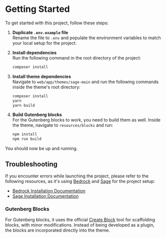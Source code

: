 # Getting Started

To get started with this project, follow these steps:

1. **Duplicate `.env.example` file**  
   Rename the file to `.env` and populate the environment variables to match your local setup for the project.

2. **Install dependencies**  
   Run the following command in the root directory of the project:
   ```bash
   composer install
   ```

3. **Install theme dependencies**  
   Navigate to `web/app/themes/sage-main` and run the following commands inside the theme's root directory:
   ```bash
   composer install
   yarn
   yarn build
   ```

4. **Build Gutenberg blocks**  
   For the Gutenberg blocks to work, you need to build them as well. Inside the theme, navigate to `resources/blocks` and run:
   ```bash
   npm install
   npm run build
   ```

You should now be up and running.

## Troubleshooting

If you encounter errors while launching the project, please refer to the following resources, as it's using [Bedrock](https://roots.io/bedrock/) and [Sage](https://roots.io/sage/) for the project setup:

- [Bedrock Installation Documentation](https://roots.io/bedrock/docs/installation/)
- [Sage Installation Documentation](https://roots.io/sage/docs/installation/)

### Gutenberg Blocks

For Gutenberg blocks, it uses the official [Create Block](https://developer.wordpress.org/block-editor/reference-guides/packages/packages-create-block/) tool for scaffolding blocks, with minor modifications. Instead of being developed as a plugin, the blocks are incorporated directly into the theme.

